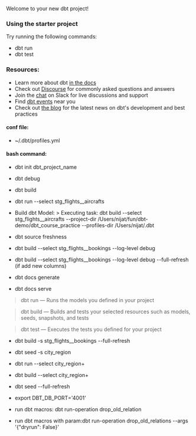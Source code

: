 Welcome to your new dbt project!

### Using the starter project

Try running the following commands:
- dbt run
- dbt test


### Resources:
- Learn more about dbt [in the docs](https://docs.getdbt.com/docs/introduction)
- Check out [Discourse](https://discourse.getdbt.com/) for commonly asked questions and answers
- Join the [chat](https://community.getdbt.com/) on Slack for live discussions and support
- Find [dbt events](https://events.getdbt.com) near you
- Check out [the blog](https://blog.getdbt.com/) for the latest news on dbt's development and best practices

#### conf file:
- ~/.dbt/profiles.yml

#### bash command:
- dbt init dbt_project_name
- dbt debug
- dbt build
- dbt run --select stg_flights__aircrafts


- Build dbt Model: > Executing task: dbt build --select stg_flights__aircrafts --project-dir /Users/nijat/fun/dbt-demo/dbt_course_practice --profiles-dir /Users/nijat/.dbt
- dbt source freshness
- dbt build --select stg_flights__bookings --log-level debug
- dbt build --select stg_flights__bookings --log-level debug --full-refresh (if add new columns)

- dbt docs generate
- dbt docs serve


> dbt run — Runs the models you defined in your project

> dbt build — Builds and tests your selected resources such as models, seeds, snapshots, and tests

> dbt test — Executes the tests you defined for your project

- dbt build -s stg_flights__bookings --full-refresh

- dbt seed -s city_region

- dbt run --select city_region+

- dbt build --select city_region+ 

- dbt seed --full-refresh

- export DBT_DB_PORT='4001' 


- run dbt macros: dbt run-operation drop_old_relation
- run dbt macros with param:dbt run-operation drop_old_relations --args '{"dryrun": False}'